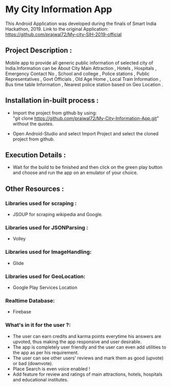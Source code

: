 # My City Information App

This Android Application was developed during the finals of Smart India Hackathon, 2019. 
Link to the original Application: https://github.com/prajwal72/My-city-SIH-2019-official

## Project Description :

Mobile app to provide all generic public information of selected city of India.Information can be About City Main Attraction , Hotels , Hospitals , Emergency Contact No , School and college , Police stations , Public Representatives , Govt Officials , Old Age Home , Local Train Information , Bus time table Information , Nearest police station based on Geo Location .

## Installation in-built process :

* Import the project from github by using:  
"git clone https://github.com/prajwal72/My-City-Information-App.git" without the quotes.

* Open Android-Studio and select Import Project and select the cloned project from github.


## Execution Details :

* Wait for the build to be finished and then click on the green play button and choose and run the app on an emulator of your choice.


## Other Resources :

### Libraries used for scraping :
* JSOUP for scraping wikipedia and Google.

### Libraries used for JSONParsing :
* Volley

### Libraries used for ImageHandling:
* Glide

### Libraries used for GeoLocation:
* Google Play Services Location

### Realtime Database:
* Firebase

### What's in it for the user ?:
* The user can earn credits and karma points everytime his answers are upvoted, thus making the app responsive and user desirable.
* The app is completely user friendly and the user can even add utilities to the app as per his requirement.
* The user can see other users' reviews and mark them as good (upvote) or bad (downvote).
* Place Search is even voice enabled !
* Add feature for review and ratings of main attractions, hotels, hospitals and educational institutes.
